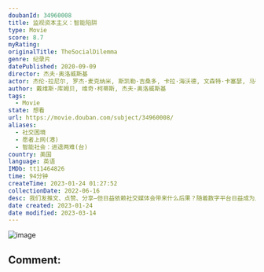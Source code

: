 ```yaml
---
doubanId: 34960008
title: 监视资本主义：智能陷阱
type: Movie
score: 8.7
myRating: 
originalTitle: TheSocialDilemma
genre: 纪录片
datePublished: 2020-09-09
director: 杰夫·奥洛威斯基
actor: 杰伦·拉尼尔, 罗杰·麦克纳米, 斯凯勒·吉桑多, 卡拉·海沃德, 文森特·卡塞瑟, 马蒂·林赛, undefined, undefined
author: 戴维斯·库姆贝, 维奇·柯蒂斯, 杰夫·奥洛威斯基
tags:
  - Movie
state: 想看
url: https://movie.douban.com/subject/34960008/
aliases:
  - 社交困境
  - 愿者上网(港)
  - 智能社会：进退两难(台)
country: 美国
language: 英语
IMDb: tt11464826
time: 94分钟
createTime: 2023-01-24 01:27:52
collectionDate: 2022-06-16
desc: 我们发推文、点赞、分享—但日益依赖社交媒体会带来什么后果？随着数字平台日益成为人们保持联系的重要方式，硅谷内部人士通过暴露屏幕另一侧的隐藏内容，揭示了社交媒体如何重新改写文明。
date created: 2023-01-24
date modified: 2023-03-14
---
```


![image](p2618618715.jpg)

Comment:
---
